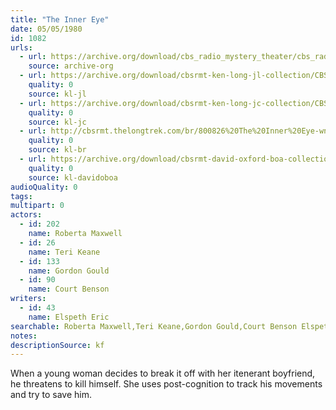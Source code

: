 ```yaml
---
title: "The Inner Eye"
date: 05/05/1980
id: 1082
urls: 
  - url: https://archive.org/download/cbs_radio_mystery_theater/cbs_radio_mystery_theater-1051-1100.zip/cbs_radio_mystery_theater-1051-1100%2Fcbsrmt_1082_the_inner_eye.mp3
    source: archive-org
  - url: https://archive.org/download/cbsrmt-ken-long-jl-collection/CBSRMT - 800505 1082 The Inner Eye_jl.mp3
    quality: 0
    source: kl-jl
  - url: https://archive.org/download/cbsrmt-ken-long-jc-collection/CBSRMT - 800505 1082 Inner Eye vbr fb_jc.mp3
    quality: 0
    source: kl-jc
  - url: http://cbsrmt.thelongtrek.com/br/800826%20The%20Inner%20Eye-wndb.mp3
    quality: 0
    source: kl-br
  - url: https://archive.org/download/cbsrmt-david-oxford-boa-collection/CBSRMT-800505-1082-The-Inner-Eye-(128-44)_KQV-{BoA}.mp3
    quality: 0
    source: kl-davidoboa
audioQuality: 0
tags: 
multipart: 0
actors:  
  - id: 202
    name: Roberta Maxwell  
  - id: 26
    name: Teri Keane  
  - id: 133
    name: Gordon Gould  
  - id: 90
    name: Court Benson
writers:  
  - id: 43
    name: Elspeth Eric
searchable: Roberta Maxwell,Teri Keane,Gordon Gould,Court Benson Elspeth Eric
notes: 
descriptionSource: kf
---
```

When a young woman decides to break it off with her itenerant boyfriend, he threatens to kill himself. She uses post-cognition to track his movements and try to save him.